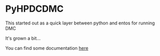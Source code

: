 # PyHPDCDMC

This started out as a quick layer between python and entos for running DMC

It's grown a bit...

You can find some documentation [here](https//:mccoygroup.github.io/Documentation/RynLib)
